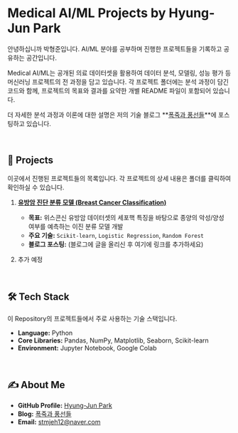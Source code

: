 # Medical AI/ML Projects by Hyung-Jun Park

안녕하십니까 박형준입니다. AI/ML 분야를 공부하며 진행한 프로젝트들을 기록하고 공유하는 공간입니다.

Medical AI/ML는 공개된 의료 데이터셋을 활용하여 데이터 분석, 모델링, 성능 평가 등 머신러닝 프로젝트의 전 과정을 담고 있습니다.
각 프로젝트 폴더에는 분석 과정이 담긴 코드와 함께, 프로젝트의 목표와 결과를 요약한 개별 README 파일이 포함되어 있습니다.

더 자세한 분석 과정과 이론에 대한 설명은 저의 기술 블로그 **[폭죽과 풍선들](https://stmphj12.tistory.com/)**에 포스팅하고 있습니다.

<br>

## 🚀 Projects

이곳에서 진행된 프로젝트들의 목록입니다. 각 프로젝트의 상세 내용은 폴더를 클릭하여 확인하실 수 있습니다.

1.  **[유방암 진단 분류 모델 (Breast Cancer Classification)](./breast-cancer-classification)**
    -   **목표:** 위스콘신 유방암 데이터셋의 세포핵 특징을 바탕으로 종양의 악성/양성 여부를 예측하는 이진 분류 모델 개발
    -   **주요 기술:** `Scikit-learn`, `Logistic Regression`, `Random Forest`
    -   **블로그 포스팅:** (블로그에 글을 올리신 후 여기에 링크를 추가하세요)

2.  추가 예정

<br>

## 🛠️ Tech Stack

이 Repository의 프로젝트들에서 주로 사용하는 기술 스택입니다.

-   **Language:** Python
-   **Core Libraries:** Pandas, NumPy, Matplotlib, Seaborn, Scikit-learn
-   **Environment:** Jupyter Notebook, Google Colab

<br>

## ✍️ About Me

-   **GitHub Profile:** [Hyung-Jun Park](https://github.com/your-username)
-   **Blog:** [폭죽과 풍선들](https://stmphj12.tistory.com/)
-   **Email:** stmjeh12@naver.com
